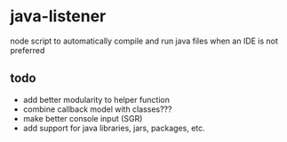 # java-listener

node script to automatically compile and run java files when an IDE is not preferred

## todo

* add better modularity to helper function
* combine callback model with classes???
* make better console input (SGR)
* add support for java libraries, jars, packages, etc.
